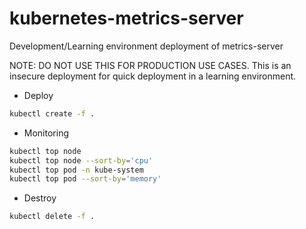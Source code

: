 # kubernetes-metrics-server
Development/Learning environment deployment of metrics-server

NOTE: DO NOT USE THIS FOR PRODUCTION USE CASES.
 This is an insecure deployment for quick deployment in a learning environment.

* Deploy
```bash
kubectl create -f .
```

* Monitoring
```bash
kubectl top node
kubectl top node --sort-by='cpu'
kubectl top pod -n kube-system
kubectl top pod --sort-by='memory'
```

* Destroy
```bash
kubectl delete -f .
```
